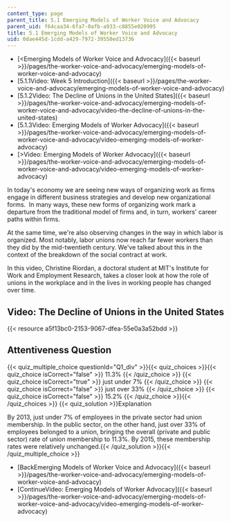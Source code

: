 ```yaml
---
content_type: page
parent_title: 5.1 Emerging Models of Worker Voice and Advocacy
parent_uid: f64caa34-6fa7-0afb-a933-c8855e020995
title: 5.1 Emerging Models of Worker Voice and Advocacy
uid: 0dae445d-1cdd-a429-7972-39550ed13736
---
```


*   [<Emerging Models of Worker Voice and Advocacy]({{< baseurl >}}/pages/the-worker-voice-and-advocacy/emerging-models-of-worker-voice-and-advocacy)
*   [5.1.1Video: Week 5 Introduction]({{< baseurl >}}/pages/the-worker-voice-and-advocacy/emerging-models-of-worker-voice-and-advocacy)
*   [5.1.2Video: The Decline of Unions in the United States]({{< baseurl >}}/pages/the-worker-voice-and-advocacy/emerging-models-of-worker-voice-and-advocacy/video-the-decline-of-unions-in-the-united-states)
*   [5.1.3Video: Emerging Models of Worker Advocacy]({{< baseurl >}}/pages/the-worker-voice-and-advocacy/emerging-models-of-worker-voice-and-advocacy/video-emerging-models-of-worker-advocacy)
*   [\>Video: Emerging Models of Worker Advocacy]({{< baseurl >}}/pages/the-worker-voice-and-advocacy/emerging-models-of-worker-voice-and-advocacy/video-emerging-models-of-worker-advocacy)

In today's economy we are seeing new ways of organizing work as firms engage in different business strategies and develop new organizational forms.  In many ways, these new forms of organizing work mark a departure from the traditional model of firms and, in turn, workers' career paths within firms.

At the same time, we're also observing changes in the way in which labor is organized. Most notably, labor unions now reach far fewer workers than they did by the mid-twentieth century. We've talked about this in the context of the breakdown of the social contract at work.

In this video, Christine Riordan, a doctoral student at MIT's Institute for Work and Employment Research, takes a closer look at how the role of unions in the workplace and in the lives in working people has changed over time.

Video: The Decline of Unions in the United States
-------------------------------------------------

{{< resource a5f13bc0-2153-9067-dfea-55e0a3a52bdd >}}

Attentiveness Question
----------------------

{{< quiz_multiple_choice questionId="Q1_div" >}}{{< quiz_choices >}}{{< quiz_choice isCorrect="false" >}}&nbsp;11.3%&nbsp;{{< /quiz_choice >}}
{{< quiz_choice isCorrect="true" >}}&nbsp;just under 7%&nbsp;{{< /quiz_choice >}}
{{< quiz_choice isCorrect="false" >}}&nbsp;just over 33%&nbsp;{{< /quiz_choice >}}
{{< quiz_choice isCorrect="false" >}}&nbsp;15.2%&nbsp;{{< /quiz_choice >}}{{< /quiz_choices >}}
{{< quiz_solution >}}Explanation

By 2013, just under 7% of employees in the private sector had union membership. In the public sector, on the other hand, just over 33% of employees belonged to a union, bringing the overall (private and public sector) rate of union membership to 11.3%. By 2015, these membership rates were relatively unchanged.{{< /quiz_solution >}}{{< /quiz_multiple_choice >}}

*   [BackEmerging Models of Worker Voice and Advocacy]({{< baseurl >}}/pages/the-worker-voice-and-advocacy/emerging-models-of-worker-voice-and-advocacy)
*   [ContinueVideo: Emerging Models of Worker Advocacy]({{< baseurl >}}/pages/the-worker-voice-and-advocacy/emerging-models-of-worker-voice-and-advocacy/video-emerging-models-of-worker-advocacy)